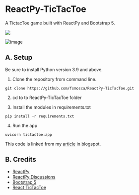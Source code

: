 # ReactPy-TicTacToe

A TictacToe game built with ReactPy and Bootstrap 5.

![](https://blogger.googleusercontent.com/img/b/R29vZ2xl/AVvXsEgVidMklvte687CplO-jkBb43Hybci7MBPxFDIHf_IYLHiDcU4AYZIdGKzT8sriMQwAzOQB-WeDnrbDmafZlovLYdWBba-2q9CNyipWkNVg9uZbNB88ef53J9R0bD0syWBdPs5t7288WJ4EIpn1DIgiTsaVVRmsO8W9fMpqVOZCyKbajJUmeRGJaeKrwuCQ/s1600/install-reactpy25.png)

![image](https://github.com/fsmosca/ReactPy-TicTacToe/assets/22366935/1c0c6731-c329-4068-8aea-884c504bacc8)

## A. Setup

Be sure to install Python version 3.9 and above.

1. Clone the repository from command line.

```
git clone https://github.com/fsmosca/ReactPy-TicTacToe.git
```

2. cd to to ReactPy-TicTacToe folder

3. Install the modules in requirements.txt

```
pip install -r requirements.txt
```

4. Run the app

```
uvicorn tictactoe:app
```

This code is linked from my [article](https://energybeam.blogspot.com/2023/07/create-tic-tac-toe-app-in-reactpy.html) in blogspot.

## B. Credits

* [ReactPy](https://reactpy.dev/docs/guides/getting-started/index.html)
* [ReactPy Discussions](https://github.com/reactive-python/reactpy/discussions)
* [Bootstrap 5](https://getbootstrap.com/docs/5.2/getting-started/introduction/)
* [React TicTacToe](https://react.dev/learn/tutorial-tic-tac-toe)
